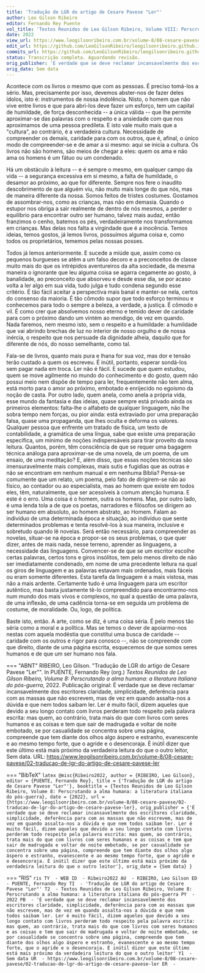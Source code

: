 ```yaml
---
title: 'Tradução de LGR do artigo de Cesare Pavese "Ler"'
author: Leo Gilson Ribeiro
editor: Fernando Rey Puente
vol_title: 'Textos Reunidos de Leo Gilson Ribeiro, Volume VIII: Perscrutando a alma humana: a literatura italiana do pós-guerra'
date: 2022
view_url: https://www.leogilsonribeiro.com.br/volume-8/08-cesare-pavese/02-traducao-de-lgr-do-artigo-de-cesare-pavese-ler
edit_url: https://github.com/LeoGilsonRibeiro/leogilsonribeiro.github.io/edit/main/docs/markdown/volume-8/08-cesare-pavese/02-traducao-de-lgr-do-artigo-de-cesare-pavese-ler.md
commits_url: https://github.com/LeoGilsonRibeiro/leogilsonribeiro.github.io/commits/main/docs/markdown/volume-8/08-cesare-pavese/02-traducao-de-lgr-do-artigo-de-cesare-pavese-ler.md
status: Transcrição completa. Aguardando revisão.
orig_publisher: 'É verdade que se deve reclamar incansavelmente dos escritores claridade, simplicidade, deferência para com as massas que não escrevem, mas de vez em quando assalta-nos a dúvida e que nem todos saibam ler. Ler é muito fácil, dizem aqueles que devido a seu longo contato com livros perderam todo respeito pela palavra escrita: mas quem, ao contrário, trata mais do que com livros com seres humanos e as coisas e tem que sair de madrugada e voltar de noite embotado, se por casualidade se concentra sobre uma página, compreende que tem diante dos olhos algo áspero e estranho, evanescente e ao mesmo tempo forte, que o agride e o desencoraja. É inútil dizer que este último está mais próximo da verdadeira leitura do que o outro leitor'
orig_date: Sem data
---
```


Acontece com os livros o mesmo que com as pessoas. É preciso tomá-los a sério. Mas, precisamente por isso, devemos abster-nos de fazer deles ídolos, isto é: instrumentos de nossa indolência. Nisto, o homem que não vive entre livros e que para abri-los deve fazer um esforço, tem um capital de humildade, de força desconhecida -- a única válida -- que lhe permite aproximar-se das palavras com o respeito e a ansiedade com que nos aproximamos de uma pessoa predileta. E isto vale muito mais que a "cultura", ao contrário, é a verdadeira cultura. Necessidade de compreender os demais, caridade para com os outros, que é, afinal, o único modo de compreender-se e de amar a si mesmo: aqui se inicia a cultura. Os livros não são homens, são meios de chegar a eles: quem os ama e não ama os homens é um fátuo ou um condenado.

Há um obstáculo à leitura -- e é sempre o mesmo, em qualquer campo da vida -- a segurança excessiva em si mesmo, a falta de humildade, o desamor ao próximo, ao que for diferente. Sempre nos fere o inaudito descobrimento de que alguém viu, não muito mais longe do que nós, mas de maneira diferente da nossa. Somos feitos de tristes costumes. Gostamos de assombrar-nos, como as crianças, mas não em demasia. Quando o estupor nos obriga a sair realmente de dentro de nós mesmos, a perder o equilíbrio para encontrar outro ser humano, talvez mais audaz, então franzimos o cenho, batemos os pés, verdadeiramente nos transformamos em crianças. Mas delas nos falta a virgindade que é a inocência. Temos ideias, temos gostos, já lemos livros, possuímos alguma coisa e, como todos os proprietários, tememos pelas nossas posses.

Todos já lemos anteriormente. E sucede a miúde que, assim como os pequenos burgueses se atêm a um falso decoro e a preconceitos de classe muito mais do que os intrépidos aventureiros da alta sociedade, da mesma maneira o ignorante que leu alguma coisa se agarra cegamente ao gosto, à banalidade, ao preconceito que absorveu e desde esse dia, se por acaso volta a ler algo em sua vida, tudo julga e tudo condena segundo esse critério. É tão fácil aceitar a perspectiva mais banal e manter-se nela, certos do consenso da maioria. É tão cômodo supor que todo esforço terminou e conhecemos para todo o sempre a beleza, a verdade, a justiça. É cômodo e vil. É como crer que absolvemos nosso eterno e temido dever de caridade para com o próximo dando um vintém ao mendigo, de vez em quando. Nada faremos, nem mesmo isto, sem o respeito e a humildade: a humildade que vai abrindo brechas de luz no interior de nosso orgulho e de nossa inércia, o respeito que nos persuade da dignidade alheia, daquilo que for diferente de nós, do nosso semelhante, como tal.

Fala-se de livros, quanto mais pura e lhana for sua voz, mas dor e tensão terão custado a quem os escreveu. É inútil, portanto, esperar sondá-los sem pagar nada em troca. Ler não é fácil. E sucede que quem estudou, quem se move agilmente no mundo do conhecimento e do gosto, quem não possui meio nem dispõe de tempo para ler, frequentemente não tem alma, está morto para o amor ao próximo, embotado e enrijecido no egoísmo da noção de casta. Por outro lado, quem anela, como anela a própria vida, esse mundo da fantasia e das ideias, quase sempre está privado ainda os primeiros elementos: falta-lhe o alfabeto de qualquer linguagem, não lhe sobra tempo nem forças, ou pior ainda: está extraviado por uma preparação falsa, quase uma propaganda, que lhes oculta e deforma os valores. Qualquer pessoa que enfrente um tratado de física, um texto de contabilidade, a gramática de uma língua, sabe que existe uma preparação específica, um mínimo de noções indispensáveis para tirar proveito da nova leitura. Quantos, porém, têm consciência de que se requer uma bagagem técnica análoga para aproximar-se de uma novela, de um poema, de um ensaio, de uma meditação? E, além disso, que essas noções técnicas são imensuravelmente mais complexas, mais sutis e fugidias que as outras e não se encontram em nenhum manual e em nenhuma Bíblia? Pensa-se comumente que um relato, um poema, pelo fato de dirigirem-se não ao físico, ao contador ou ao especialista, mas ao homem que existe em todos eles, têm, naturalmente, que ser acessíveis à comum atenção humana. E este é o erro. Uma coisa é o homem, outra os homens. Mas, por outro lado, é uma lenda tola a de que os poetas, narradores e filósofos se dirigem ao ser humano em absoluto, ao homem abstrato, ao Homem. Falam ao indivíduo de uma determinada época e situação, ao indivíduo que sente determinados problemas e tenta resolvê-los à sua maneira, inclusive e sobretudo quando lê novelas. Será então necessário, para compreender as novelas, situar-se na época e propor-se os seus problemas, o que quer dizer, antes de mais nada, nesse terreno, aprender as linguagens, a necessidade das linguagens. Convencer-se de que se um escritor escolhe certas palavras, certos tons e giros insólitos, tem pelo menos direito de não ser imediatamente condenado, em nome de uma precedente leitura na qual os giros de linguagem e as palavras estavam mais ordenados, mais fáceis ou eram somente diferentes. Esta tarefa da linguagem é a mais vistosa, mas não a mais ardente. Certamente tudo é uma linguagem para um escritor autêntico, mas basta justamente tê-lo compreendido para encontrarmo-nos num mundo dos mais vivos e complexos, no qual a questão de uma palavra, de uma inflexão, de uma cadência torna-se em seguida um problema de costume, de moralidade. Ou, logo, de política.

Baste isto, então. A arte, como se diz, é uma coisa séria. É pelo menos tão séria como a moral e a política. Mas se temos o dever de apoiarmo-nos nestas com aquela modéstia que constitui uma busca de caridade -- caridade com os outros e rigor para conosco --, não se compreende com que direito, diante de uma página escrita, esquecemos de que somos seres humanos e de que um ser humano nos fala.


=== "ABNT"
    RIBEIRO, Leo Gilson. "Tradução de LGR do artigo de Cesare Pavese "Ler"". In PUENTE, Fernando Rey (org.) <em>Textos Reunidos de Leo Gilson Ribeiro, Volume 8: Perscrutando a alma humana: a literatura italiana do pós-guerra</em>, 2022. Publicação original: É verdade que se deve reclamar incansavelmente dos escritores claridade, simplicidade, deferência para com as massas que não escrevem, mas de vez em quando assalta-nos a dúvida e que nem todos saibam ler. Ler é muito fácil, dizem aqueles que devido a seu longo contato com livros perderam todo respeito pela palavra escrita: mas quem, ao contrário, trata mais do que com livros com seres humanos e as coisas e tem que sair de madrugada e voltar de noite embotado, se por casualidade se concentra sobre uma página, compreende que tem diante dos olhos algo áspero e estranho, evanescente e ao mesmo tempo forte, que o agride e o desencoraja. É inútil dizer que este último está mais próximo da verdadeira leitura do que o outro leitor, Sem data. URL: <a href="stable_url">https://www.leogilsonribeiro.com.br/volume-8/08-cesare-pavese/02-traducao-de-lgr-do-artigo-de-cesare-pavese-ler</a>

=== "BibTeX"
    ```latex
    @misc{Ribeiro2022,
    author = {RIBEIRO, Leo Gilson},
    editor = {PUENTE, Fernando Rey},
    title = {'Tradução de LGR do artigo de Cesare Pavese "Ler"'},
    booktitle = {Textos Reunidos de Leo Gilson Ribeiro, Volume 8: Perscrutando a alma humana: a literatura italiana do pós-guerra},
    date = {2022},
    url = {https://www.leogilsonribeiro.com.br/volume-8/08-cesare-pavese/02-traducao-de-lgr-do-artigo-de-cesare-pavese-ler},
    orig_publisher = {'É verdade que se deve reclamar incansavelmente dos escritores claridade, simplicidade, deferência para com as massas que não escrevem, mas de vez em quando assalta-nos a dúvida e que nem todos saibam ler. Ler é muito fácil, dizem aqueles que devido a seu longo contato com livros perderam todo respeito pela palavra escrita: mas quem, ao contrário, trata mais do que com livros com seres humanos e as coisas e tem que sair de madrugada e voltar de noite embotado, se por casualidade se concentra sobre uma página, compreende que tem diante dos olhos algo áspero e estranho, evanescente e ao mesmo tempo forte, que o agride e o desencoraja. É inútil dizer que este último está mais próximo da verdadeira leitura do que o outro leitor'},
    orig_date = {Sem data}
    }
    ```

=== "RIS"
    ```ris
    TY  - WEB
    ID  - Ribeiro2022
    AU  - RIBEIRO, Leo Gilson
    ED  - PUENTE, Fernando Rey
    TI  - 'Tradução de LGR do artigo de Cesare Pavese "Ler"'
    T2  - Textos Reunidos de Leo Gilson Ribeiro, Volume 8: Perscrutando a alma humana: a literatura italiana do pós-guerra
    PY  - 2022
    PB  - 'É verdade que se deve reclamar incansavelmente dos escritores claridade, simplicidade, deferência para com as massas que não escrevem, mas de vez em quando assalta-nos a dúvida e que nem todos saibam ler. Ler é muito fácil, dizem aqueles que devido a seu longo contato com livros perderam todo respeito pela palavra escrita: mas quem, ao contrário, trata mais do que com livros com seres humanos e as coisas e tem que sair de madrugada e voltar de noite embotado, se por casualidade se concentra sobre uma página, compreende que tem diante dos olhos algo áspero e estranho, evanescente e ao mesmo tempo forte, que o agride e o desencoraja. É inútil dizer que este último está mais próximo da verdadeira leitura do que o outro leitor'
    Y1  - Sem data
    UR  - https://www.leogilsonribeiro.com.br/volume-8/08-cesare-pavese/02-traducao-de-lgr-do-artigo-de-cesare-pavese-ler
    ER  - 
    ```
